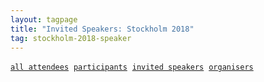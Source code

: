 ```yaml
---
layout: tagpage
title: "Invited Speakers: Stockholm 2018"
tag: stockholm-2018-speaker
---
```

<a href="/tag/stockholm-2018"><code><nobr>all attendees</nobr></code></a>&nbsp;
<a href="/tag/stockholm-2018-participant"><code><nobr>participants</nobr></code></a>&nbsp;
<a href="/tag/stockholm-2018-speaker"><code><nobr>invited speakers</nobr></code></a>&nbsp;
<a href="/tag/stockholm-2018-organiser"><code><nobr>organisers</nobr></code></a>